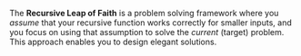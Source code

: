 The **Recursive Leap of Faith** is a problem solving framework where you *assume* that your recursive function works correctly for smaller inputs, and you focus on using that assumption to solve the *current* (target) problem. This approach enables you to design elegant solutions. 

